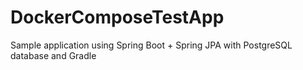 # DockerComposeTestApp
 Sample application using Spring Boot + Spring JPA with PostgreSQL database and Gradle
